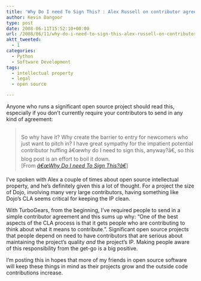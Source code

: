 ```yaml
---
title: 'Why Do I need To Sign This? : Alex Russell on contributor agreements'
author: Kevin Dangoor
type: post
date: 2008-06-11T15:52:10+00:00
url: /2008/06/11/why-do-i-need-to-sign-this-alex-russell-on-contributor-agreements/
aktt_tweeted:
  - 1
categories:
  - Python
  - Software Development
tags:
  - intellectual property
  - legal
  - open source

---
```

Anyone who runs a significant open source project should read this, especially if you don&#8217;t currently require your contributors to send in any kind of agreement:

<blockquote cite="http://alex.dojotoolkit.org/?p=679">
  <p>
    <br /> So why have it? Why create the barrier to entry for newcomers who just want to pitch in? I have great sympathy for the impatient potential contributor huffing â€œwhy do I need to sign this, anyway?â€, so this blog post is an effort to boil it down.<br /> [From <a href="http://alex.dojotoolkit.org/?p=679"><cite>â€œWhy Do I need To Sign This?â€</cite></a>]
  </p>
</blockquote>

I&#8217;ve spoken with Alex a couple of times about open source intellectual property, and he&#8217;s definitely given this a lot of thought. For a project the size of Dojo, involving many very large contributors, having something like Dojo&#8217;s CLA seems critical for keeping the IP clean.

With TurboGears, from the beginning, I&#8217;ve required people to send in a simple contributor agreement and this sums up why: &#8220;One of the best aspects of the CLA process is that it gets people who are contributing to think about what it means to contribute.&#8221;. Significant open source projects that people depend on need to have contributors that are serious about maintaining the project&#8217;s quality <span style="font-style: italic;">and</span> the project&#8217;s IP. Making people aware of this responsibility from the get-go is a big positive.

I&#8217;m posting this in hopes that more of my friends in open source software will keep these things in mind as their projects grow and the outside code contributions increase.